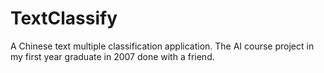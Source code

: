 TextClassify
============

A Chinese text multiple classification application. The AI course project in my first year graduate in 2007 done with a friend.
